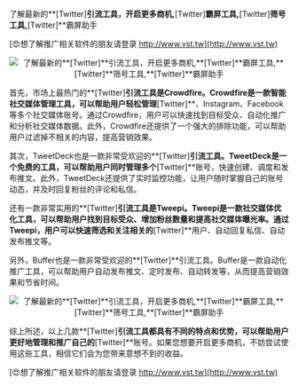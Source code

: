 了解最新的**[Twitter]**引流工具，开启更多商机,**[Twitter]**霸屏工具,**[Twitter]**筛号工具,**[Twitter]**霸屏助手

[😍想了解推广相关软件的朋友请登录 http://www.vst.tw](http://www.vst.tw)

 <center><img src="https://vst.tw/MP4/tuiguang/png/7.png" alt="了解最新的**[Twitter]**引流工具，开启更多商机,**[Twitter]**霸屏工具,**[Twitter]**筛号工具,**[Twitter]**霸屏助手"></center>

首先，市场上最热门的**[Twitter]**引流工具是Crowdfire。Crowdfire是一款智能社交媒体管理工具，可以帮助用户轻松管理**[Twitter]**、Instagram、Facebook等多个社交媒体账号。通过Crowdfire，用户可以快速找到目标受众、自动化推广和分析社交媒体数据。此外，Crowdfire还提供了一个强大的排除功能，可以帮助用户过滤掉不相关的内容，提高营销效果。

其次，TweetDeck也是一款非常受欢迎的**[Twitter]**引流工具。TweetDeck是一个免费的工具，可以帮助用户同时管理多个**[Twitter]**账号，快速创建、调度和发布推文。此外，TweetDeck还提供了实时监控功能，让用户随时掌握自己的账号动态，并及时回复粉丝的评论和私信。

还有一款非常实用的**[Twitter]**引流工具是Tweepi。Tweepi是一款社交媒体优化工具，可以帮助用户找到目标受众、增加粉丝数量和提高社交媒体曝光率。通过Tweepi，用户可以快速筛选和关注相关的**[Twitter]**用户、自动回复私信、自动发布推文等。

另外，Buffer也是一款非常受欢迎的**[Twitter]**引流工具。Buffer是一款自动化推广工具，可以帮助用户自动发布推文、定时发布、自动转发等，从而提高营销效果和节省时间。

 <center><img src="https://vst.tw/MP4/tuiguang/png/3.png" alt="了解最新的**[Twitter]**引流工具，开启更多商机,**[Twitter]**霸屏工具,**[Twitter]**筛号工具,**[Twitter]**霸屏助手"></center>

综上所述，以上几款**[Twitter]**引流工具都具有不同的特点和优势，可以帮助用户更好地管理和推广自己的**[Twitter]**账号。如果您想要开启更多商机，不妨尝试使用这些工具，相信它们会为您带来意想不到的收益。

[😍想了解推广相关软件的朋友请登录 http://www.vst.tw](http://www.vst.tw)



